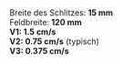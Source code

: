 <br/>
<p>Breite des Schlitzes: <b>15 mm</b>
<br/>Feldbreite: <b>120 mm</b>
<br/><b>V1: 1.5   cm/s</b>
<br/><b>V2: 0.75  cm/s</b> (typisch)
<br/><b>V3: 0.375 cm/s</b>
</p>

